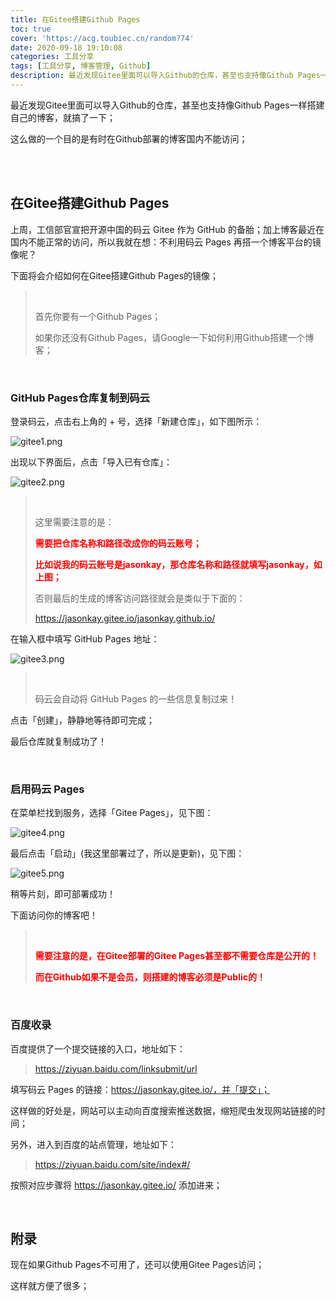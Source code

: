 ```yaml
---
title: 在Gitee搭建Github Pages
toc: true
cover: 'https://acg.toubiec.cn/random?74'
date: 2020-09-18 19:10:08
categories: 工具分享
tags: [工具分享, 博客管理, Github]
description: 最近发现Gitee里面可以导入Github的仓库，甚至也支持像Github Pages一样搭建自己的博客，就搞了一下；这么做的一个目的是有时在Github部署的博客国内不能访问；
---
```


最近发现Gitee里面可以导入Github的仓库，甚至也支持像Github Pages一样搭建自己的博客，就搞了一下；

这么做的一个目的是有时在Github部署的博客国内不能访问；

<br/>

<!--more-->

<br/>

## 在Gitee搭建Github Pages

上周，工信部官宣把开源中国的码云 Gitee 作为 GitHub 的备胎；加上博客最近在国内不能正常的访问，所以我就在想：不利用码云 Pages 再搭一个博客平台的镜像呢？

下面将会介绍如何在Gitee搭建Github Pages的镜像；

><br/>
>
>首先你要有一个Github Pages；
>
>如果你还没有Github Pages，请Google一下如何利用Github搭建一个博客；

<BR/>

### GitHub Pages仓库复制到码云

登录码云，点击右上角的 + 号，选择「新建仓库」，如下图所示：

![gitee1.png](https://cdn.jsdelivr.net/gh/jasonkayzk/blog_static@master/images/gitee1.png)

出现以下界面后，点击「导入已有仓库」：

![gitee2.png](https://cdn.jsdelivr.net/gh/jasonkayzk/blog_static@master/images/gitee2.png)

>   <BR/>
>
>   这里需要注意的是：
>
>   <font color="#f00">**需要把仓库名称和路径改成你的码云账号；**</font>
>
>   <font color="#f00">**比如说我的码云账号是jasonkay，那仓库名称和路径就填写jasonkay，如上图；**</font>
>
>   否则最后的生成的博客访问路径就会是类似于下面的：
>
>    https://jasonkay.gitee.io/jasonkay.github.io/

在输入框中填写 GitHub Pages 地址：

![gitee3.png](https://cdn.jsdelivr.net/gh/jasonkayzk/blog_static@master/images/gitee3.png)

>   <BR/>
>
>   码云会自动将 GitHub Pages 的一些信息复制过来！

点击「创建」，静静地等待即可完成；

最后仓库就复制成功了！

<BR/>

### 启用码云 Pages

在菜单栏找到服务，选择「Gitee Pages」，见下图： 

![gitee4.png](https://cdn.jsdelivr.net/gh/jasonkayzk/blog_static@master/images/gitee4.png)

最后点击「启动」(我这里部署过了，所以是更新)，见下图：

![gitee5.png](https://cdn.jsdelivr.net/gh/jasonkayzk/blog_static@master/images/gitee5.png)

稍等片刻，即可部署成功！

下面访问你的博客吧！

><BR/>
>
><font color="#f00">**需要注意的是，在Gitee部署的Gitee Pages甚至都不需要仓库是公开的！**</font>
>
><font color="#f00">**而在Github如果不是会员，则搭建的博客必须是Public的！**</font>

<BR/>

### 百度收录

百度提供了一个提交链接的入口，地址如下：

>   https://ziyuan.baidu.com/linksubmit/url

填写码云 Pages 的链接：https://jasonkay.gitee.io/，并「提交」；

这样做的好处是，网站可以主动向百度搜索推送数据，缩短爬虫发现网站链接的时间；

另外，进入到百度的站点管理，地址如下：

>   https://ziyuan.baidu.com/site/index#/

按照对应步骤将 https://jasonkay.gitee.io/ 添加进来；

<br/>

## 附录

现在如果Github Pages不可用了，还可以使用Gitee Pages访问；

这样就方便了很多；

<br/>
